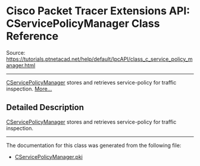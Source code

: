 # Cisco Packet Tracer Extensions API: CServicePolicyManager Class Reference

Source: https://tutorials.ptnetacad.net/help/default/IpcAPI/class_c_service_policy_manager.html

---

[CServicePolicyManager](class_c_service_policy_manager.html "CServicePolicyManager stores and retrieves service-policy for traffic inspection.") stores and retrieves service-policy for traffic inspection. [More...](class_c_service_policy_manager.html#details)

## Detailed Description

[CServicePolicyManager](class_c_service_policy_manager.html "CServicePolicyManager stores and retrieves service-policy for traffic inspection.") stores and retrieves service-policy for traffic inspection. 

* * *

The documentation for this class was generated from the following file:

  * [CServicePolicyManager.pki](_c_service_policy_manager_8pki.html)


